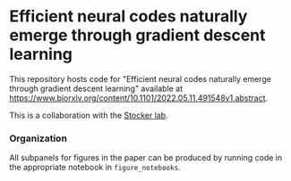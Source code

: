 # Efficient neural codes naturally emerge through gradient descent learning

This repository hosts code for "Efficient neural codes naturally emerge through gradient descent learning" available at https://www.biorxiv.org/content/10.1101/2022.05.11.491548v1.abstract.

This is a collaboration with the [Stocker lab](https://www.sas.upenn.edu/~astocker/lab/members-files/alan.php).

### Organization

All subpanels for figures in the paper can be produced by running code in the appropriate notebook in `figure_notebooks`.


